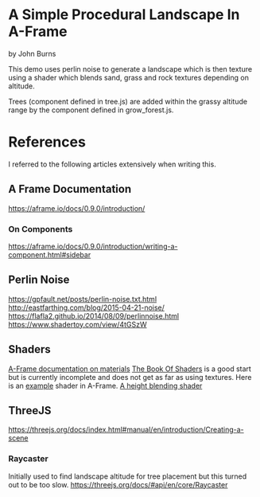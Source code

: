 # A Simple Procedural Landscape In A-Frame
by John Burns

This demo uses perlin noise to generate a landscape which is then texture using a shader which blends sand, grass and rock textures depending on altitude.

Trees (component defined in tree.js) are added within the grassy altitude range by the component defined in grow_forest.js.

# References
I referred to the following articles extensively when writing this.

## A Frame Documentation
https://aframe.io/docs/0.9.0/introduction/

### On Components
https://aframe.io/docs/0.9.0/introduction/writing-a-component.html#sidebar

## Perlin Noise 
https://gpfault.net/posts/perlin-noise.txt.html
http://eastfarthing.com/blog/2015-04-21-noise/
https://flafla2.github.io/2014/08/09/perlinnoise.html
https://www.shadertoy.com/view/4tGSzW

## Shaders
[A-Frame documentation on materials](https://github.com/aframevr/aframe/blob/master/docs/components/material.md)
[The Book Of Shaders](https://thebookofshaders.com) is a good start but is currently incomplete and does not get as far as using textures.
Here is an [example](https://glitch.com/edit/#!/aframe-displacement-shader) shader in A-Frame.
[A height blending shader](http://untitledgam.es/2017/01/height-blending-shader/)

## ThreeJS
https://threejs.org/docs/index.html#manual/en/introduction/Creating-a-scene

### Raycaster
Initially used to find landscape altitude for tree placement but this turned out to be too slow.
https://threejs.org/docs/#api/en/core/Raycaster